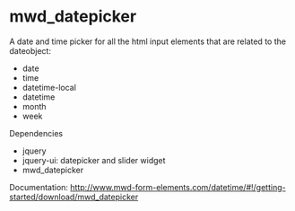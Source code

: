 mwd_datepicker
==============

A date and time picker for all the html input elements that are related to the dateobject:
- date
- time
- datetime-local
- datetime
- month
- week

Dependencies
- jquery
- jquery-ui: datepicker and slider widget
- mwd_datepicker

Documentation: http://www.mwd-form-elements.com/datetime/#!/getting-started/download/mwd_datepicker
